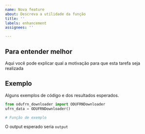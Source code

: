 ```yaml
---
name: Nova feature
about: Descreva a utilidade da função
title: ''
labels: enhancement
assignees: ''

---
```


## Para entender melhor

Aqui você pode explicar qual a motivação para que esta tarefa seja realizada

## Exemplo

Alguns exemplos de código e dos resultados esperados.

```python
from odufrn_downloader import ODUFRNDownloader
ufrn_data = ODUFRNDownloader()

# Função de exemplo
```

O output esperado seria `output`
